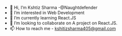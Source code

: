 - 👋 Hi, I’m Kshtiz Sharma -@Naughtdefender
- 👀 I’m interested in Web Development
- 🌱 I’m currently learning React.JS
- 💞️ I’m looking to collaborate on A project on React.JS. 
- 📫 How to reach me - kshitizsharma405@gmail.com

<!---
Naughtdefender/Naughtdefender is a ✨ special ✨ repository because its `README.md` (this file) appears on your GitHub profile.
You can click the Preview link to take a look at your changes.
--->
